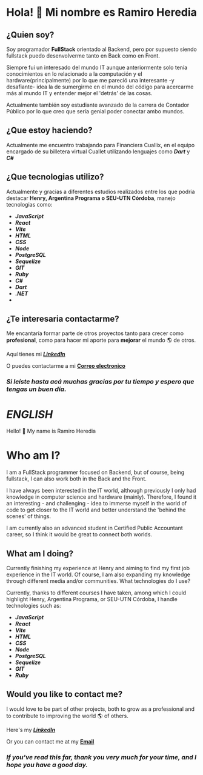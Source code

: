 # Hola! 👋 Mi nombre es Ramiro Heredia

## ¿Quien soy?

Soy programador **FullStack** orientado al Backend, pero por supuesto siendo fullstack puedo desenvolverme tanto en Back como en Front.

Siempre fui un interesado del mundo IT aunque anteriormente solo tenía conocimientos en lo relacionado a la computación y el hardware(principalmente) por lo que me pareció una interesante -y desafiante- idea la de sumergirme en el mundo del código para acercarme más al mundo IT y entender mejor el 'detrás' de las cosas.

Actualmente también soy estudiante avanzado de la carrera de Contador Público por lo que creo que sería genial poder conectar ambo mundos.

## ¿Que estoy haciendo?

Actualmente me encuentro trabajando para Financiera Cuallix, en el equipo encargado de su billetera virtual Cuallet utilizando lenguajes como ***Dart*** y ***C#***

## ¿Que tecnologias utilizo?

Actualmente y gracias a diferentes estudios realizados entre los que podria destacar **Henry, Argentina Programa o SEU-UTN Córdoba**, manejo tecnologias como:

+ ***JavaScript***
+ ***React***
+ ***Vite***
+ ***HTML***
+ ***CSS***
+ ***Node***
+ ***PostgreSQL***
+ ***Sequelize***
+ ***GIT***
+ ***Ruby***
+ ***C#***
+ ***Dart***
+ ***.NET***
+ 
## ¿Te interesaria contactarme?

Me encantaría formar parte de otros proyectos tanto para crecer como **profesional**, como para hacer mi aporte para **mejorar** el mundo 🌎 de otros.

Aquí tienes mi ***[LinkedIn](https://www.linkedin.com/in/ramiroheredia/)***

O puedes contactarme a mi **[Correo electronico](mailto:ramiro.heredia@mi.unc.edu.ar)**

### ***Si leíste hasta acá muchas gracias por tu tiempo y espero que tengas un buen día.***

# ***ENGLISH***

Hello! 👋 My name is Ramiro Heredia
# Who am I?

I am a FullStack programmer focused on Backend, but of course, being fullstack, I can also work both in the Back and the Front.

I have always been interested in the IT world, although previously I only had knowledge in computer science and hardware (mainly). Therefore, I found it an interesting - and challenging - idea to immerse myself in the world of code to get closer to the IT world and better understand the 'behind the scenes' of things.

I am currently also an advanced student in  Certified Public Accountant career, so I think it would be great to connect both worlds.

## What am I doing?

Currently finishing my experience at Henry and aiming to find my first job experience in the IT world. Of course, I am also expanding my knowledge through different media and/or communities.
What technologies do I use?

Currently, thanks to different courses I have taken, among which I could highlight Henry, Argentina Programa, or SEU-UTN Córdoba, I handle technologies such as:

+ ***JavaScript***
+ ***React***
+ ***Vite***
+ ***HTML***
+ ***CSS***
+ ***Node***
+ ***PostgreSQL***
+ ***Sequelize***
+ ***GIT***
+ ***Ruby***

## Would you like to contact me?

I would love to be part of other projects, both to grow as a professional and to contribute to improving the world 🌎 of others.

Here's my ***[LinkedIn](https://www.linkedin.com/in/ramiroheredia/)***

Or you can contact me at my **[Email](mailto:ramiro.heredia@mi.unc.edu.ar)**

### ***If you've read this far, thank you very much for your time, and I hope you have a good day.***

<!--
**Gugol-Ram/Gugol-Ram** is a ✨ _special_ ✨ repository because its `README.md` (this file) appears on your GitHub profile.

Here are some ideas to get you started:

- 🔭 I’m currently working on ...
- 🌱 I’m currently learning ...
- 👯 I’m looking to collaborate on ...
- 🤔 I’m looking for help with ...
- 💬 Ask me about ...
- 📫 How to reach me: ...
- 😄 Pronouns: ...
- ⚡ Fun fact: ...
-->
